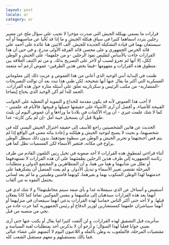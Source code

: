 ```yaml
---
layout: post
locale: ar
category: ar
---
```


قرارات ما يسمي بهيكلة الجيش التي صدرت مؤخرا لا تجيب على سؤال ملح عن مصير رجلين يتردد اسماهما كثيرا في سياق هيكلة الجيش و ما إذا قد نُحِّيا عن مناصبهما أو أنه سيستعان بهما في قيادة التشكيلة الجديدة للجيش. ألف الاثنين هنا عائدة على أحمد علي قائد الحرس الجمهوري و على محسن قائد الفرقة الأولى مدرع. و في حين أن هذا القرارات جاءت بالأساس لتقليص نفوذ الرجلين -و من خلفهما- على الجيش و الوطن ككل، إلا أنها لم تجرؤ لسبب أو لآخر على التصريح بذلك. و من ثم اكتنف العلاقة بين منطوق هذه القرارات و مفهومها -فيما يخص هذين الطرفين- غموض أزعم أنه متعمد.

ظننت في البداية أنني الوحيد الذي أعاني من هذا الغموض و عزيت ذلك إلى معلوماتي العسكرية  التي أكثر ما يقال عنها أنها شحيحة. لكن ظني هذا تبدد بعد أن توالت التصريحات -المتضاربة- من مكتب الرئيس و سكرتاريته تعلق على أسئلة مثارة حول هذه القرارات. الحمد لله! لم أكن الوحيد الذي يحتاج إيضاحا.

لا أحب هذا الغموض لأنه قد يكون مقدمة للخداع و التموية أو التغطية على الجوانب القبيحة للأشياء، و أفضل أن أرى الأشياء على حقيقتها جميلها و قبيحها. فالأيام قد علمتني - كما لا شك علمت غيري - أن وراء الأكمات في بلادنا ما وراءها و أن غموض اليوم لن يلبث طويلا قبل أن يستحيل خيبة أمل -إن لم يكن كارثة- غدا.

الحديث عن هاتين الشخصيتين راجع للأسف إلى حقيقة اختزال الجيش اليمني كله في شخصيهما، و بحيث لا يصبح لتوحيد الجيش و هيلكته و إعادة بنائه معنى في الواقع إذا لم يتم قص أجنحتهما و تحرير الجيش و الوطن من سطوة نفوذهما. بدون ذلك سيظل الوطن يراوح في مكانه، فتتغير الأسماء لكن المسميات تظل كما هي. 

 أثناء قراءتي لمنطوق هذه القرارات لا أجد صعوبة في تخيل رنين التلفون القادم من طرف رئاسة الجمهورية إلى طرف هذين الرجلين يطمئنهما على أن هذه القرارات لا تستهدفهما أو تقلل من شأنيهما و هما من هما، و أن  المتظاهرين و المجتمع الدولي و متطلبات المرحلة تقتضي تغيير الأسماء و تبديل الأدوار. و لم يفت المتصل أن يشكرهما على خدمتهما لهذا الوطن المنكوب بهما و بغيرهما، كونهما قامتين وطنيتين و ما لم يعد لساني يحتمل التفوه به من ألقاب.

أستفيض و أتساءل عن الذي سيفعلانه غدا و بأي صفة سيتم مخاطبتهما؟ و لا شك لدي في أنهما بعد هذه القرارات سيذهبان إلى مكتبيهما و بنفس الموكبين تماما كما كانا يفعلان قبلها.  و لا أحد حتى أكثر الناس حماسا لهذه القرارات يدعي أنهما سيقعدان في منزليهما أو أنهما سيباشران علمهما كمستشارين لوزير الدفاع أو رئيس الجمهورية كما جرت عادة من نحي من منصبه من قبل.

سأتريث قبل التصفيق لهذه القرارات، و لن ألتفت كثيرا لما يقال أو يكتب عنها حتى أرى بعيني جوابا فعليا لهذا السؤال؛ و أرجو أن لا يذكرني أحد بمتطلبات لعبة السياسة و مقتضيات المرحلة، فالملعوب به وطن بأكمله و اللاعبون اليوم لا أئتمنهم على عشاء عيالى فما بالك بمستقبلهم و معهم مستقبل الشعب كله.
